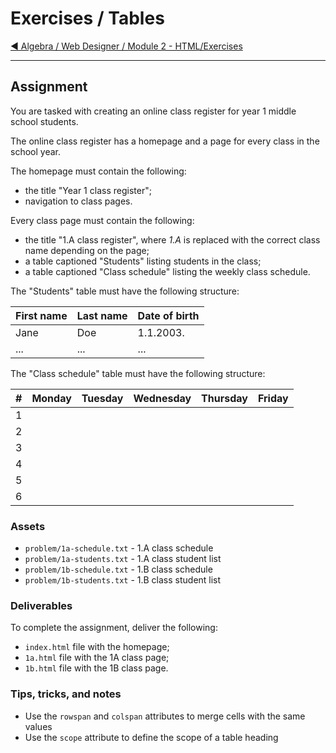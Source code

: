 # Exercises / Tables

[:arrow_backward: Algebra / Web Designer / Module 2 - HTML/Exercises](../)

---

## Assignment

You are tasked with creating an online class register for year 1 middle school students.

The online class register has a homepage and a page for every class in the school year.

The homepage must contain the following:

- the title "Year 1 class register";
- navigation to class pages.

Every class page must contain the following:

- the title "1.A class register", where *1.A* is replaced with the correct class name depending on the page;
- a table captioned "Students" listing students in the class;
- a table captioned "Class schedule" listing the weekly class schedule.

The "Students" table must have the following structure:

| First name | Last name | Date of birth |
| ---------- | --------- | ------------- |
| Jane       | Doe       | 1.1.2003.     |
| ...        | ...       | ...           |

The "Class schedule" table must have the following structure:

| # | Monday | Tuesday | Wednesday | Thursday | Friday |
| - | ------ | ------- | --------- | -------- | ------ |
| 1 |        |         |           |          |        |
| 2 |        |         |           |          |        |
| 3 |        |         |           |          |        |
| 4 |        |         |           |          |        |
| 5 |        |         |           |          |        |
| 6 |        |         |           |          |        |

### Assets

- `problem/1a-schedule.txt` - 1.A class schedule
- `problem/1a-students.txt` - 1.A class student list
- `problem/1b-schedule.txt` - 1.B class schedule
- `problem/1b-students.txt` - 1.B class student list

### Deliverables

To complete the assignment, deliver the following:

- `index.html` file with the homepage;
- `1a.html` file with the 1A class page;
- `1b.html` file with the 1B class page.

### Tips, tricks, and notes

- Use the `rowspan` and `colspan` attributes to merge cells with the same values
- Use the `scope` attribute to define the scope of a table heading
